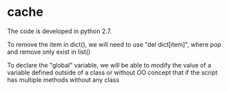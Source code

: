 # cache

The code is developed in python 2.7.

To remove the item in dict(), we will need to use "del dict[item]", where pop and remove only exist in list()

To declare the "global" variable, we will be able to modify the value of a variable defined outside of a class 
or without OO concept that if the script has multiple methods without any class
